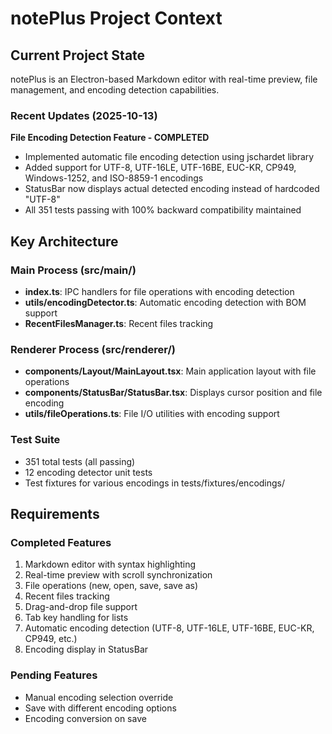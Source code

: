 # notePlus Project Context

## Current Project State

notePlus is an Electron-based Markdown editor with real-time preview, file management, and encoding detection capabilities.

### Recent Updates (2025-10-13)

**File Encoding Detection Feature - COMPLETED**
- Implemented automatic file encoding detection using jschardet library
- Added support for UTF-8, UTF-16LE, UTF-16BE, EUC-KR, CP949, Windows-1252, and ISO-8859-1 encodings
- StatusBar now displays actual detected encoding instead of hardcoded "UTF-8"
- All 351 tests passing with 100% backward compatibility maintained

## Key Architecture

### Main Process (src/main/)
- **index.ts**: IPC handlers for file operations with encoding detection
- **utils/encodingDetector.ts**: Automatic encoding detection with BOM support
- **RecentFilesManager.ts**: Recent files tracking

### Renderer Process (src/renderer/)
- **components/Layout/MainLayout.tsx**: Main application layout with file operations
- **components/StatusBar/StatusBar.tsx**: Displays cursor position and file encoding
- **utils/fileOperations.ts**: File I/O utilities with encoding support

### Test Suite
- 351 total tests (all passing)
- 12 encoding detector unit tests
- Test fixtures for various encodings in tests/fixtures/encodings/

## Requirements

### Completed Features
1. Markdown editor with syntax highlighting
2. Real-time preview with scroll synchronization
3. File operations (new, open, save, save as)
4. Recent files tracking
5. Drag-and-drop file support
6. Tab key handling for lists
7. Automatic encoding detection (UTF-8, UTF-16LE, UTF-16BE, EUC-KR, CP949, etc.)
8. Encoding display in StatusBar

### Pending Features
- Manual encoding selection override
- Save with different encoding options
- Encoding conversion on save

